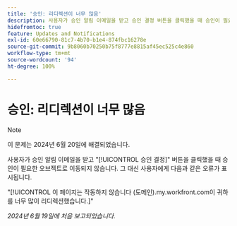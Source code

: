 ```yaml
---
title: '승인: 리디렉션이 너무 많음'
description: 사용자가 승인 알림 이메일을 받고 승인 결정 버튼을 클릭했을 때 승인이 필요한 오브젝트로 이동되지 않습니다. 대신 사용자에게 오류 메시지가 표시됩니다.
hidefromtoc: true
feature: Updates and Notifications
exl-id: 60e66790-81c7-4b70-b1e4-874fbc16278e
source-git-commit: 9b8060b70250b75f8777e8815af45ec525c4e860
workflow-type: tm+mt
source-wordcount: '94'
ht-degree: 100%

---
```


# 승인: 리디렉션이 너무 많음

>[!NOTE]
>
>이 문제는 2024년 6월 20일에 해결되었습니다.

사용자가 승인 알림 이메일을 받고 &quot;[!UICONTROL 승인 결정]&quot; 버튼을 클릭했을 때 승인이 필요한 오브젝트로 이동되지 않습니다. 그 대신 사용자에게 다음과 같은 오류가 표시됩니다.

&quot;[!UICONTROL 이 페이지는 작동하지 않습니다 (도메인).my.workfront.com이 귀하를 너무 많이 리디렉션했습니다.]&quot;

_2024년 6월 19일에 처음 보고되었습니다._
